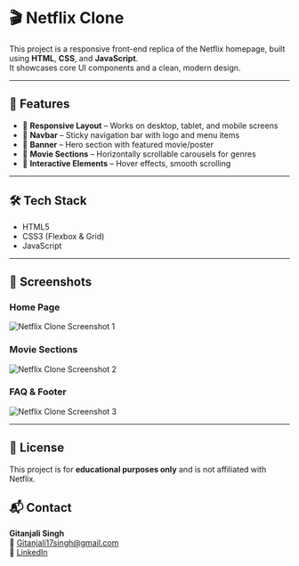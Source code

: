 # 🎬 Netflix Clone

This project is a responsive front-end replica of the Netflix homepage, built using **HTML**, **CSS**, and **JavaScript**.  
It showcases core UI components and a clean, modern design.

---

## 🚀 Features

- 🔹 **Responsive Layout** – Works on desktop, tablet, and mobile screens  
- 🔹 **Navbar** – Sticky navigation bar with logo and menu items  
- 🔹 **Banner** – Hero section with featured movie/poster  
- 🔹 **Movie Sections** – Horizontally scrollable carousels for genres  
- 🔹 **Interactive Elements** – Hover effects, smooth scrolling  

---

## 🛠️ Tech Stack

- HTML5  
- CSS3 (Flexbox & Grid)  
- JavaScript  

---

## 📸 Screenshots

### Home Page
![Netflix Clone Screenshot 1](images/images/Netflix-1.png)

### Movie Sections
![Netflix Clone Screenshot 2](images/images/Netflix-2.png)

### FAQ & Footer
![Netflix Clone Screenshot 3](images/images/Netflix-3.png)

---

## 📜 License
This project is for **educational purposes only** and is not affiliated with Netflix.


## 📬 Contact

**Gitanjali Singh**  
📧 Gitanjali17singh@gmail.com  
🔗 [LinkedIn](https://www.linkedin.com/in/gitanjali-singh-aa6b24219)



